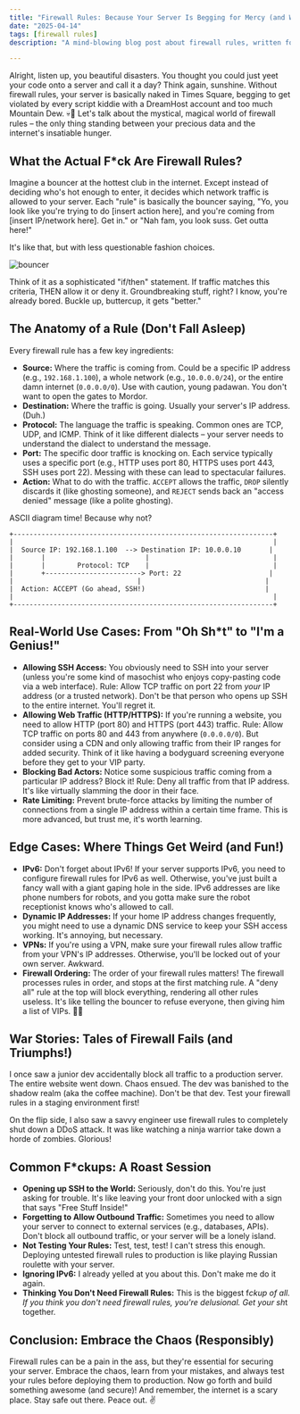 ```yaml
---
title: "Firewall Rules: Because Your Server Is Begging for Mercy (and We're About to Make It Scream)"
date: "2025-04-14"
tags: [firewall rules]
description: "A mind-blowing blog post about firewall rules, written for chaotic Gen Z engineers. Prepare for enlightenment... or just mild confusion. Either way, you're gonna learn something, probably."

---
```


Alright, listen up, you beautiful disasters. You thought you could just yeet your code onto a server and call it a day? Think again, sunshine. Without firewall rules, your server is basically naked in Times Square, begging to get violated by every script kiddie with a DreamHost account and too much Mountain Dew. 💀🙏 Let's talk about the mystical, magical world of firewall rules – the only thing standing between your precious data and the internet's insatiable hunger.

## What the Actual F*ck Are Firewall Rules?

Imagine a bouncer at the hottest club in the internet. Except instead of deciding who's hot enough to enter, it decides which network traffic is allowed to your server. Each "rule" is basically the bouncer saying, "Yo, you look like you're trying to do [insert action here], and you're coming from [insert IP/network here]. Get in." or "Nah fam, you look suss. Get outta here!"

It's like that, but with less questionable fashion choices.

![bouncer](https://i.kym-cdn.com/photos/images/newsfeed/001/506/876/e00.jpg)

Think of it as a sophisticated "if/then" statement. If traffic matches this criteria, THEN allow it or deny it. Groundbreaking stuff, right? I know, you're already bored. Buckle up, buttercup, it gets "better."

## The Anatomy of a Rule (Don't Fall Asleep)

Every firewall rule has a few key ingredients:

*   **Source:** Where the traffic is coming from. Could be a specific IP address (e.g., `192.168.1.100`), a whole network (e.g., `10.0.0.0/24`), or the entire damn internet (`0.0.0.0/0`). Use with caution, young padawan. You don't want to open the gates to Mordor.
*   **Destination:** Where the traffic is going. Usually your server's IP address. (Duh.)
*   **Protocol:** The language the traffic is speaking. Common ones are TCP, UDP, and ICMP. Think of it like different dialects – your server needs to understand the dialect to understand the message.
*   **Port:** The specific door traffic is knocking on. Each service typically uses a specific port (e.g., HTTP uses port 80, HTTPS uses port 443, SSH uses port 22). Messing with these can lead to spectacular failures.
*   **Action:** What to do with the traffic. `ACCEPT` allows the traffic, `DROP` silently discards it (like ghosting someone), and `REJECT` sends back an "access denied" message (like a polite ghosting).

ASCII diagram time! Because why not?

```
+-----------------------------------------------------------------+
|                                                                 |
|  Source IP: 192.168.1.100  --> Destination IP: 10.0.0.10       |
|       |                         |                               |
|       |        Protocol: TCP    |                               |
|       +------------------------> Port: 22                      |
|                               |                               |
|  Action: ACCEPT (Go ahead, SSH!)                              |
|                                                                 |
+-----------------------------------------------------------------+
```

## Real-World Use Cases: From "Oh Sh*t" to "I'm a Genius!"

*   **Allowing SSH Access:** You obviously need to SSH into your server (unless you're some kind of masochist who enjoys copy-pasting code via a web interface). Rule: Allow TCP traffic on port 22 from *your* IP address (or a trusted network). Don't be that person who opens up SSH to the entire internet. You'll regret it.
*   **Allowing Web Traffic (HTTP/HTTPS):** If you're running a website, you need to allow HTTP (port 80) and HTTPS (port 443) traffic. Rule: Allow TCP traffic on ports 80 and 443 from anywhere (`0.0.0.0/0`). But consider using a CDN and only allowing traffic from their IP ranges for added security. Think of it like having a bodyguard screening everyone before they get to your VIP party.
*   **Blocking Bad Actors:** Notice some suspicious traffic coming from a particular IP address? Block it! Rule: Deny all traffic from that IP address. It's like virtually slamming the door in their face.
*   **Rate Limiting:** Prevent brute-force attacks by limiting the number of connections from a single IP address within a certain time frame. This is more advanced, but trust me, it's worth learning.

## Edge Cases: Where Things Get Weird (and Fun!)

*   **IPv6:** Don't forget about IPv6! If your server supports IPv6, you need to configure firewall rules for IPv6 as well. Otherwise, you've just built a fancy wall with a giant gaping hole in the side. IPv6 addresses are like phone numbers for robots, and you gotta make sure the robot receptionist knows who's allowed to call.
*   **Dynamic IP Addresses:** If your home IP address changes frequently, you might need to use a dynamic DNS service to keep your SSH access working. It's annoying, but necessary.
*   **VPNs:** If you're using a VPN, make sure your firewall rules allow traffic from your VPN's IP addresses. Otherwise, you'll be locked out of your own server. Awkward.
*   **Firewall Ordering:** The order of your firewall rules matters! The firewall processes rules in order, and stops at the first matching rule. A "deny all" rule at the top will block everything, rendering all other rules useless. It's like telling the bouncer to refuse everyone, then giving him a list of VIPs. 🤦‍♂️

## War Stories: Tales of Firewall Fails (and Triumphs!)

I once saw a junior dev accidentally block all traffic to a production server. The entire website went down. Chaos ensued. The dev was banished to the shadow realm (aka the coffee machine). Don't be that dev. Test your firewall rules in a staging environment first!

On the flip side, I also saw a savvy engineer use firewall rules to completely shut down a DDoS attack. It was like watching a ninja warrior take down a horde of zombies. Glorious!

## Common F*ckups: A Roast Session

*   **Opening up SSH to the World:** Seriously, don't do this. You're just asking for trouble. It's like leaving your front door unlocked with a sign that says "Free Stuff Inside!"
*   **Forgetting to Allow Outbound Traffic:** Sometimes you need to allow your server to connect to external services (e.g., databases, APIs). Don't block all outbound traffic, or your server will be a lonely island.
*   **Not Testing Your Rules:** Test, test, test! I can't stress this enough. Deploying untested firewall rules to production is like playing Russian roulette with your server.
*   **Ignoring IPv6:** I already yelled at you about this. Don't make me do it again.
*   **Thinking You Don't Need Firewall Rules:** This is the biggest f*ckup of all. If you think you don't need firewall rules, you're delusional. Get your sh*t together.

## Conclusion: Embrace the Chaos (Responsibly)

Firewall rules can be a pain in the ass, but they're essential for securing your server. Embrace the chaos, learn from your mistakes, and always test your rules before deploying them to production. Now go forth and build something awesome (and secure)! And remember, the internet is a scary place. Stay safe out there. Peace out. ✌️
